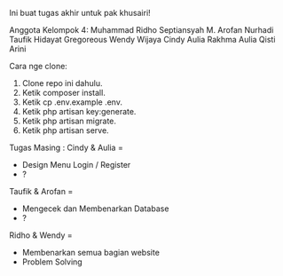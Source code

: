 Ini buat tugas akhir untuk pak khusairi!

Anggota Kelompok 4:
Muhammad Ridho Septiansyah
M. Arofan Nurhadi
Taufik Hidayat
Gregoreous Wendy Wijaya
Cindy Aulia Rakhma
Aulia Qisti Arini



Cara nge clone:
1. Clone repo ini dahulu.
2. Ketik composer install.
3. Ketik cp .env.example .env.
4. Ketik php artisan key:generate.
5. Ketik php artisan migrate.
6. Ketik php artisan serve.


Tugas Masing :
Cindy & Aulia =
- Design Menu Login / Register
- ?

Taufik & Arofan = 
- Mengecek dan Membenarkan Database
- ?

Ridho & Wendy =
- Membenarkan semua bagian website
- Problem Solving